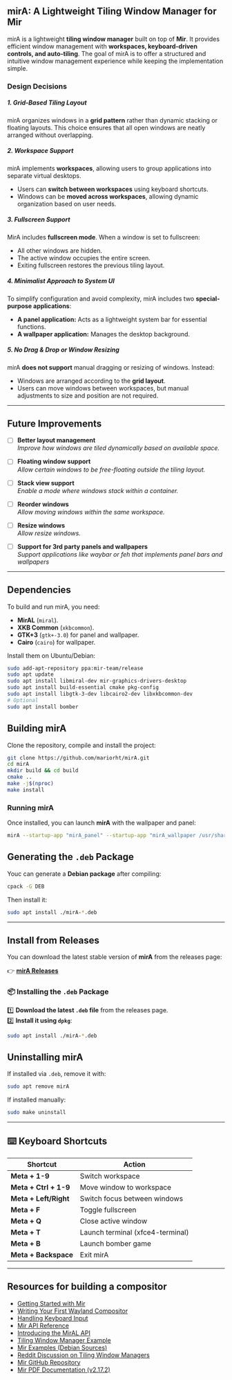 ## **mirA: A Lightweight Tiling Window Manager for Mir**

mirA is a lightweight **tiling window manager** built on top of **Mir**. It provides efficient window management with **workspaces, keyboard-driven controls, and auto-tiling**. The goal of mirA is to offer a structured and intuitive window management experience while keeping the implementation simple.

### **Design Decisions**

##### **1. Grid-Based Tiling Layout**
mirA organizes windows in a **grid pattern** rather than dynamic stacking or floating layouts. This choice ensures that all open windows are neatly arranged without overlapping.

##### **2. Workspace Support**
mirA implements **workspaces**, allowing users to group applications into separate virtual desktops.
- Users can **switch between workspaces** using keyboard shortcuts.
- Windows can be **moved across workspaces**, allowing dynamic organization based on user needs.

##### **3. Fullscreen Support**
MirA includes **fullscreen mode**. When a window is set to fullscreen:
- All other windows are hidden.
- The active window occupies the entire screen.
- Exiting fullscreen restores the previous tiling layout.

##### **4. Minimalist Approach to System UI**
To simplify configuration and avoid complexity, mirA includes two **special-purpose applications**:
- **A panel application:** Acts as a lightweight system bar for essential functions.
- **A wallpaper application:** Manages the desktop background.

##### **5. No Drag & Drop or Window Resizing**
mirA **does not support** manual dragging or resizing of windows. Instead:
- Windows are arranged according to the **grid layout**.
- Users can move windows between workspaces, but manual adjustments to size and position are not required.

---

## **Future Improvements**
- [ ] **Better layout management**  
  _Improve how windows are tiled dynamically based on available space._
- [ ] **Floating window support**  
  _Allow certain windows to be free-floating outside the tiling layout._
- [ ] **Stack view support**  
  _Enable a mode where windows stack within a container._
- [ ] **Reorder windows**  
  _Allow moving windows within the same workspace._
- [ ] **Resize windows**  
  _Allow resize windows._
- [ ] **Support for 3rd party panels and wallpapers**  
  _Support applications like waybar or feh that implements panel bars and wallpapers_


---

## **Dependencies**
To build and run mirA, you need:
- **MirAL** (`miral`).
- **XKB Common** (`xkbcommon`).
- **GTK+3** (`gtk+-3.0`) for panel and wallpaper.
- **Cairo** (`cairo`) for wallpaper.

Install them on Ubuntu/Debian:
```sh
sudo add-apt-repository ppa:mir-team/release
sudo apt update
sudo apt install libmiral-dev mir-graphics-drivers-desktop
sudo apt install build-essential cmake pkg-config
sudo apt install libgtk-3-dev libcairo2-dev libxkbcommon-dev 
# Optional
sudo apt install bomber
```

## **Building mirA**
Clone the repository, compile and install the project:
```sh
git clone https://github.com/mariorht/mirA.git
cd mirA
mkdir build && cd build
cmake ..
make -j$(nproc)
make install
```

### **Running mirA**
Once installed, you can launch **mirA** with the wallpaper and panel:  
```sh
mirA --startup-app "mirA_panel" --startup-app "mirA_wallpaper /usr/share/mirA/assets/background.png"
```


## **Generating the `.deb` Package**
Youc can generate a **Debian package** after compiling:
```sh
cpack -G DEB
```
Then install it:
```sh
sudo apt install ./mirA-*.deb
```

---

## **Install from Releases**  

You can download the latest stable version of **mirA** from the releases page:  

👉 **[mirA Releases](https://github.com/mariorht/mirA/releases)**  

### **📦 Installing the `.deb` Package**  
1️⃣ **Download the latest `.deb` file** from the releases page.  
2️⃣ **Install it using `dpkg`**:  
   ```sh
   sudo apt install ./mirA-*.deb
   ```

## Uninstalling mirA
If installed via `.deb`, remove it with:
```sh
sudo apt remove mirA
```
If installed manually:
```sh
sudo make uninstall
```


---

## ⌨️ Keyboard Shortcuts
| Shortcut | Action |
|----------|--------|
| **Meta + 1-9** | Switch workspace |
| **Meta + Ctrl + 1-9** | Move window to workspace |
| **Meta + Left/Right** | Switch focus between windows |
| **Meta + F** | Toggle fullscreen |
| **Meta + Q** | Close active window |
| **Meta + T** | Launch terminal (xfce4-terminal) |
| **Meta + B** | Launch bomber game |
| **Meta + Backspace** | Exit mirA |


---

## **Resources for building a compositor**
- [Getting Started with Mir](https://canonical-mir.readthedocs-hosted.com/stable/tutorial/getting-started-with-mir/)  
- [Writing Your First Wayland Compositor](https://canonical-mir.readthedocs-hosted.com/stable/tutorial/write-your-first-wayland-compositor/)  
- [Handling Keyboard Input](https://canonical-mir.readthedocs-hosted.com/stable/how-to/how-to-handle-keyboard-input/)  
- [Mir API Reference](https://canonical-mir.readthedocs-hosted.com/stable/api/library_root/#)  
- [Introducing the MirAL API](https://canonical-mir.readthedocs-hosted.com/stable/reference/introducing_the_miral_api/)  
- [Tiling Window Manager Example](https://canonical-mir.readthedocs-hosted.com/v2.18.3/api/program_listing_file_examples_example-server-lib_tiling_window_manager.h/)  
- [Mir Examples (Debian Sources)](https://sources.debian.org/src/mir/1.8.0%2Bdfsg1-18/examples/)  
- [Reddit Discussion on Tiling Window Managers](https://www.reddit.com/r/linux/comments/5t9f7a/for_those_curious_about_tiling_window_managers/)  
- [Mir GitHub Repository](https://github.com/canonical/mir)  
- [Mir PDF Documentation (v2.17.2)](https://canonical-mir.readthedocs-hosted.com/_/downloads/en/v2.17.2/pdf/)  
